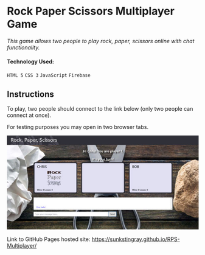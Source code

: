 # Rock Paper Scissors Multiplayer Game

*This game allows two people to play rock, paper, scissors online with chat functionality.*

#### Technology Used:

`HTML 5` `CSS 3` `JavaScript` `Firebase`

## Instructions

To play, two people should connect to the link below (only two people can connect at once).

For testing purposes you may open in two browser tabs.


![RPS Screen Shot](assets/images/rps.jpg)

Link to GitHub Pages hosted site: https://sunkstingray.github.io/RPS-Multiplayer/